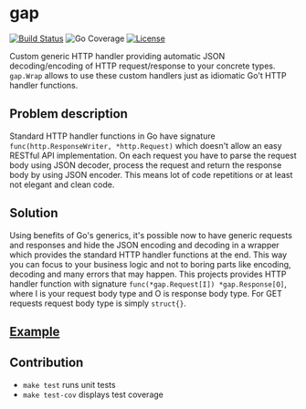 # gap

[![Build Status](https://github.com/ectobit/gap/workflows/check/badge.svg)](https://github.com/ectobit/gap/actions)
![Go Coverage](https://img.shields.io/badge/coverage-86.4%25-brightgreen?style=flat&logo=go)
[![License](https://img.shields.io/badge/license-BSD--2--Clause--Patent-orange.svg)](https://github.com/ectobit/gap/blob/main/LICENSE)

Custom generic HTTP handler providing automatic JSON decoding/encoding of HTTP request/response to your concrete types. `gap.Wrap` allows to use these custom handlers just as idiomatic Go't HTTP handler functions.

## Problem description

Standard HTTP handler functions in Go have signature `func(http.ResponseWriter, *http.Request)` which doesn't allow an easy RESTful API implementation. On each request you have to parse the request body using JSON decoder, process the request and return the response body by using JSON encoder. This means lot of code repetitions or at least not elegant and clean code.

## Solution

Using benefits of Go's generics, it's possible now to have generic requests and responses and hide the JSON encoding and decoding in a wrapper which provides the standard HTTP handler functions at the end. This way you can focus to your business logic and not to boring parts like encoding, decoding and many errors that may happen. This projects provides HTTP handler function with signature `func(*gap.Request[I]) *gap.Response[O]`, where I is your request body type and O is response body type. For GET requests request body type is simply `struct{}`.

## [Example](example_test.go)

## Contribution

- `make test` runs unit tests
- `make test-cov` displays test coverage
